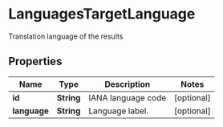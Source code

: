 

# LanguagesTargetLanguage

Translation language of the results

## Properties

Name | Type | Description | Notes
------------ | ------------- | ------------- | -------------
**id** | **String** | IANA language code |  [optional]
**language** | **String** | Language label. |  [optional]




